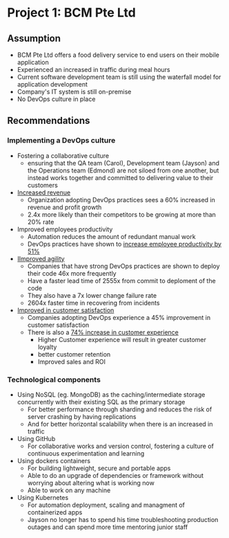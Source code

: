 # Project 1: BCM Pte Ltd


## Assumption
* BCM Pte Ltd offers a food delivery service to end users on their mobile application
* Experienced an increased in traffic during meal hours
* Current software development team is still using the waterfall model for application development
* Company's IT system is still on-premise
* No DevOps culture in place

## Recommendations

### Implementing a DevOps culture
* Fostering a collaborative culture
	* ensuring that the QA team (Carol), Development team (Jayson) and the Operations team (Edmond) are not siloed from one another, but instead works together and committed to delivering value to their customers
* [Increased revenue](https://www.zdnet.com/article/the-urgency-of-devops/)
	* Organization adopting DevOps practices sees a 60% increased in revenue and profit growth
	* 2.4x more likely than their competitors to be growing at more than 20% rate
* Improved employees productivity 
	* Automation reduces the amount of redundant manual work 
	* DevOps practices have shown to [increase employee productivity by 51%](https://clutch.co/it-services/resources/why-businesses-need-devops-engineers)
* [IImproved agility](https://www.techrepublic.com/article/why-adopting-devops-can-increase-profitability-productivity-and-market-share/) 
	* Companies that have strong DevOps practices are shown to deploy their code 46x more frequently
	* Have a faster lead time of 2555x from commit to deploment of the code
	* They also have a 7x lower change failure rate
	* 2604x faster time in recovering from incidents
* [Improved in customer satisfaction](https://clutch.co/it-services/resources/why-businesses-need-devops-engineers)
	* Companies adopting DevOps experience a 45% improvement in customer satisfaction
	* There is also a [74% increase in customer experience](https://docs.broadcom.com/doc/accelerating-velocity-and-customer-value-with-agile-and-devops-research-paper)
		* Higher Customer experience will result in greater customer loyalty
		* better customer retention
		* Improved sales and ROI
	
	
### Technological components
* Using NoSQL (eg. MongoDB) as the caching/intermediate storage concurrently with their existing SQL as the primary storage
	* For better performance through sharding and reduces the risk of server crashing by having replications
	* And for better horizontal scalability when there is an increased in traffic
* Using GitHub
	* For collaborative works and version control, fostering a culture of continuous experimentation and learning
* Using dockers containers
	* For building lightweight, secure and portable apps
	* Able to do an upgrade of dependencies or framework without worrying about altering what is working now
	* Able to work on any machine
* Using Kubernetes
	* For automation deployment, scaling and managment of containerized apps
	* Jayson no longer has to spend his time troubleshooting production outages and can spend more time mentoring junior staff




